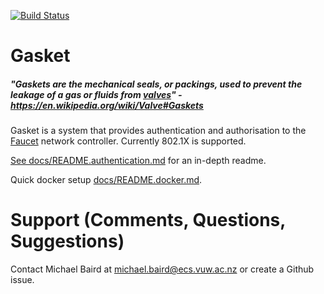 
[![Build Status](https://travis-ci.org/bairdo/faucet.png)](https://travis-ci.org/bairdo/gasket)

# Gasket
##### "Gaskets are the mechanical seals, or packings, used to prevent the leakage of a gas or fluids from [valves](https://github.com/faucetsdn/faucet)" - https://en.wikipedia.org/wiki/Valve#Gaskets

Gasket is a system that provides authentication and authorisation to the [Faucet](https://github.com/faucetsdn/faucet) network controller.
Currently 802.1X is supported.


[See docs/README.authentication.md](docs/README.authentication.md) for an in-depth readme.

Quick docker setup [docs/README.docker.md](docs/README.docker.md).

# Support (Comments, Questions, Suggestions)
Contact Michael Baird at michael.baird@ecs.vuw.ac.nz or create a Github issue.
